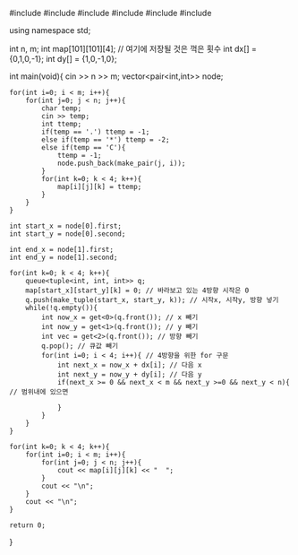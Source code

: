 #include <iostream>
#include <string>
#include <vector>
#include <queue>
#include<tuple>
#include <algorithm>

using namespace std;

int n, m;
int map[101][101][4]; // 여기에 저장될 것은 꺽은 횟수
int dx[] = {0,1,0,-1};
int dy[] = {1,0,-1,0};

int main(void){
    cin >> n >> m;
    vector<pair<int,int>> node;

    for(int i=0; i < m; i++){
        for(int j=0; j < n; j++){
            char temp;
            cin >> temp;
            int ttemp;
            if(temp == '.') ttemp = -1;
            else if(temp == '*') ttemp = -2;
            else if(temp == 'C'){
                ttemp = -1;
                node.push_back(make_pair(j, i));
            }
            for(int k=0; k < 4; k++){
                map[i][j][k] = ttemp;
            }
        }
    }

    int start_x = node[0].first;
    int start_y = node[0].second;
    
    int end_x = node[1].first;
    int end_y = node[1].second;
    
    for(int k=0; k < 4; k++){
        queue<tuple<int, int, int>> q;
        map[start_x][start_y][k] = 0; // 바라보고 있는 4방향 시작은 0
        q.push(make_tuple(start_x, start_y, k)); // 시작x, 시작y, 방향 넣기
        while(!q.empty()){
            int now_x = get<0>(q.front()); // x 빼기
            int now_y = get<1>(q.front()); // y 빼기
            int vec = get<2>(q.front()); // 방향 빼기
            q.pop(); // 큐값 빼기
            for(int i=0; i < 4; i++){ // 4방향을 위한 for 구문
                int next_x = now_x + dx[i]; // 다음 x
                int next_y = now_y + dy[i]; // 다음 y
                if(next_x >= 0 && next_x < m && next_y >=0 && next_y < n){ // 범위내에 있으면
                    
                }
            }
        }
    }
    
    for(int k=0; k < 4; k++){
        for(int i=0; i < m; i++){
            for(int j=0; j < n; j++){
                cout << map[i][j][k] << "  ";
            }
            cout << "\n";
        }
        cout << "\n";
    }
    
    return 0;
}
